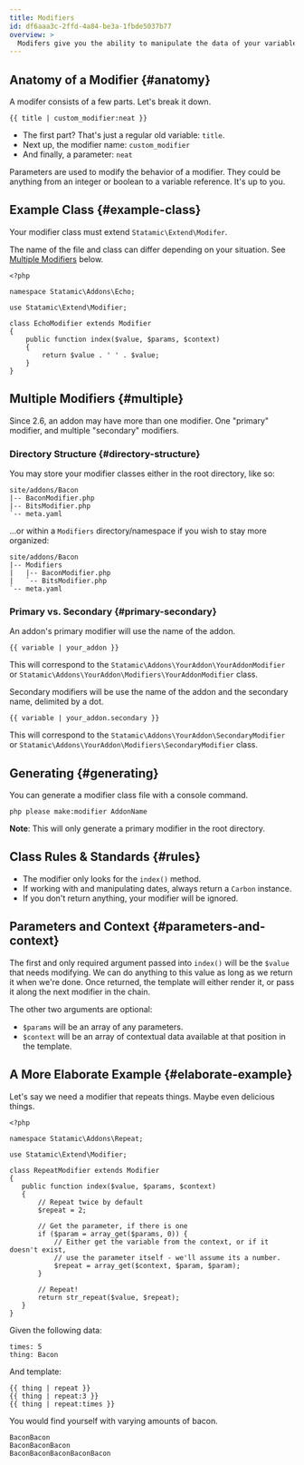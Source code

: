 ```yaml
---
title: Modifiers
id: df6aaa3c-2ffd-4a84-be3a-1fbde5037b77
overview: >
  Modifers give you the ability to manipulate the data of your variables on the fly. They can manipulate strings, filter arrays and lists, help you compare things, do basic math, simplify your markup, play Numberwang, and even help you debug.
---
```

## Anatomy of a Modifier {#anatomy}

A modifer consists of a few parts. Let's break it down.

```
{{ title | custom_modifier:neat }}
```

- The first part? That's just a regular old variable: `title`.
- Next up, the modifier name: `custom_modifier`
- And finally, a parameter: `neat`

Parameters are used to modify the behavior of a modifier. They could be anything from an integer or boolean to a variable reference. It's up to you.

## Example Class {#example-class}

Your modifier class must extend `Statamic\Extend\Modifer`.

The name of the file and class can differ depending on your situation. See [Multiple Modifiers](#multiple) below.

``` .language-php
<?php

namespace Statamic\Addons\Echo;

use Statamic\Extend\Modifier;

class EchoModifier extends Modifier
{
    public function index($value, $params, $context)
    {
        return $value . ' ' . $value;
    }
}
```

## Multiple Modifiers {#multiple}

Since 2.6, an addon may have more than one modifier. One "primary" modifier, and multiple "secondary" modifiers.

### Directory Structure {#directory-structure}

You may store your modifier classes either in the root directory, like so:

``` .lang-files
site/addons/Bacon
|-- BaconModifier.php
|-- BitsModifier.php
`-- meta.yaml
```

...or within a `Modifiers` directory/namespace if you wish to stay more organized:

``` .lang-files
site/addons/Bacon
|-- Modifiers
|   |-- BaconModifier.php
|   `-- BitsModifier.php
`-- meta.yaml
```

### Primary vs. Secondary {#primary-secondary}

An addon's primary modifier will use the name of the addon.  

``` .lang-template
{{ variable | your_addon }}
```

This will correspond to the `Statamic\Addons\YourAddon\YourAddonModifier` or `Statamic\Addons\YourAddon\Modifiers\YourAddonModifier` class.

Secondary modifiers will be use the name of the addon and the secondary name, delimited by a dot.

``` .lang-template
{{ variable | your_addon.secondary }}
```

This will correspond to the `Statamic\Addons\YourAddon\SecondaryModifier` or `Statamic\Addons\YourAddon\Modifiers\SecondaryModifier` class.

## Generating {#generating}

You can generate a modifier class file with a console command.

``` .language-console
php please make:modifier AddonName
```

**Note**: This will only generate a primary modifier in the root directory.

## Class Rules & Standards {#rules}

- The modifier only looks for the `index()` method.
- If working with and manipulating dates, always return a `Carbon` instance.
- If you don't return anything, your modifier will be ignored.

## Parameters and Context {#parameters-and-context}

The first and only required argument passed into `index()` will be the `$value` that needs modifying. We can do anything to this value as long as we return it when we're done. Once returned, the template will either render it, or pass it along the next modifier in the chain.

The other two arguments are optional:

 - `$params` will be an array of any parameters.
 - `$context` will be an array of contextual data available at that position in the template.

## A More Elaborate Example {#elaborate-example}

Let's say we need a modifier that repeats things. Maybe even delicious things.
 
``` .language-php
<?php

namespace Statamic\Addons\Repeat;

use Statamic\Extend\Modifier;

class RepeatModifier extends Modifier
{
   public function index($value, $params, $context)
   {
       // Repeat twice by default
       $repeat = 2;

       // Get the parameter, if there is one
       if ($param = array_get($params, 0)) {
           // Either get the variable from the context, or if it doesn't exist,
           // use the parameter itself - we'll assume its a number.
           $repeat = array_get($context, $param, $param);
       }

       // Repeat!
       return str_repeat($value, $repeat);
   }
}
```

Given the following data:

``` .language-yaml
times: 5
thing: Bacon
```

And template:

```
{{ thing | repeat }}
{{ thing | repeat:3 }}
{{ thing | repeat:times }}
```

You would find yourself with varying amounts of bacon.

``` .language-output
BaconBacon
BaconBaconBacon
BaconBaconBaconBaconBacon
```
